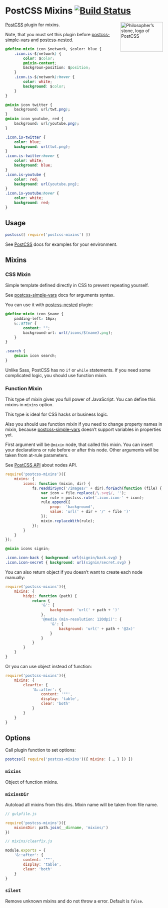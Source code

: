 # PostCSS Mixins [![Build Status][ci-img]][ci]

<img align="right" width="135" height="95"
     title="Philosopher’s stone, logo of PostCSS"
     src="http://postcss.github.io/postcss/logo-leftp.png">

[PostCSS] plugin for mixins.

Note, that you must set this plugin before [postcss-simple-vars]
and [postcss-nested].

```css
@define-mixin icon $network, $color: blue {
    .icon.is-$(network) {
        color: $color;
        @mixin-content;
        backgroun-position: $position;
    }
    .icon.is-$(network):hover {
        color: white;
        background: $color;
    }
}

@mixin icon twitter {
    background: url(twt.png);
}
@mixin icon youtube, red {
    background: url(youtube.png);
}
```

```css
.icon.is-twitter {
    color: blue;
    background: url(twt.png);
}
.icon.is-twitter:hover {
    color: white;
    background: blue;
}
.icon.is-youtube {
    color: red;
    background: url(youtube.png);
}
.icon.is-youtube:hover {
    color: white;
    background: red;
}
```

[postcss-simple-vars]: https://github.com/postcss/postcss-simple-vars
[postcss-nested]:      https://github.com/postcss/postcss-nested
[PostCSS]:             https://github.com/postcss/postcss
[ci-img]:              https://travis-ci.org/postcss/postcss-mixins.svg
[ci]:                  https://travis-ci.org/postcss/postcss-mixins

## Usage

```js
postcss([ require('postcss-mixins') ])
```

See [PostCSS] docs for examples for your environment.

## Mixins

### CSS Mixin

Simple template defined directly in CSS to prevent repeating yourself.

See [postcss-simple-vars] docs for arguments syntax.

You can use it with [postcss-nested] plugin:

```css
@define-mixin icon $name {
    padding-left: 16px;
    &::after {
        content: "";
        background-url: url(/icons/$(name).png);
    }
}

.search {
    @mixin icon search;
}
```

Unlike Sass, PostCSS has no `if` or `while` statements. If you need some
complicated logic, you should use function mixin.

[postcss-nested]:      https://github.com/postcss/postcss-nested
[postcss-simple-vars]: https://github.com/postcss/postcss-simple-vars

### Function Mixin

This type of mixin gives you full power of JavaScript.
You can define this mixins in `mixins` option.

This type is ideal for CSS hacks or business logic.

Also you should use function mixin if you need to change property names
in mixin, because [postcss-simple-vars] doesn’t support variables
in properties yet.

First argument will be `@mixin` node, that called this mixin.
You can insert your declarations or rule before or after this node.
Other arguments will be taken from at-rule parameters.

See [PostCSS API] about nodes API.

```js
require('postcss-mixins')({
    mixins: {
        icons: function (mixin, dir) {
            fs.readdirSync('/images/' + dir).forEach(function (file) {
                var icon = file.replace(/\.svg$/, '');
                var rule = postcss.rule('.icon.icon-' + icon);
                rule.append({
                    prop:  'background',
                    value: 'url(' + dir + '/' + file ')'
                });
                mixin.replaceWith(rule);
            });
        }
    }
});
```

```css
@mixin icons signin;
```

```css
.icon.icon-back { background: url(signin/back.svg) }
.icon.icon-secret { background: url(signin/secret.svg) }
```

You can also return object if you doesn’t want to create each node manually:

```js
require('postcss-mixins')({
    mixins: {
        hidpi: function (path) {
            return {
                '&': {
                    background: 'url(' + path + ')'
                },
                '@media (min-resolution: 120dpi)': {
                    '&': {
                        background: 'url(' + path + '@2x)'
                    }
                }
            }
        }
    }
}
```

Or you can use object instead of function:

```js
require('postcss-mixins')({
    mixins: {
        clearfix: {
            '&::after': {
                content: '""',
                display: 'table',
                clear: 'both'
            }
        }
    }
}
```

[PostCSS API]: https://github.com/postcss/postcss/blob/master/API.md

## Options

Call plugin function to set options:

```js
postcss([ require('postcss-mixins')({ mixins: { … } }) ])
```

### `mixins`

Object of function mixins.

### `mixinsDir`

Autoload all mixins from this dirs. Mixin name will be taken from file name.

```js
// gulpfile.js

require('postcss-mixins')({
    mixinsDir: path.join(__dirname, 'mixins/')
})

// mixins/clearfix.js

module.exports = {
    '&::after': {
        content: '""',
        display: 'table',
        clear: 'both'
    }
}
```

### `silent`

Remove unknown mixins and do not throw a error. Default is `false`.
